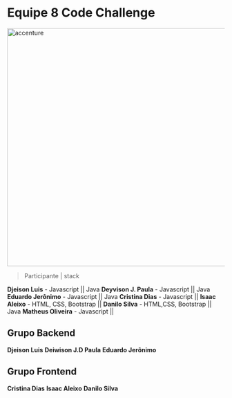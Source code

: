 # Equipe 8 Code Challenge

<img src="accenture.jpg" alt="accenture" width="550" heigth="90"/>

 > Participante | stack
 
**Djeison Luis** - Javascript || Java
**Deyvison J. Paula** - Javascript || Java
**Eduardo Jerônimo** - Javascript || Java
**Cristina Dias** - Javascript ||
**Isaac Aleixo** - HTML, CSS, Bootstrap ||
**Danilo Silva** - HTML,CSS, Bootstrap || Java
**Matheus Oliveira** - Javascript ||


## Grupo Backend


**Djeison Luis**
**Deiwison J.D Paula**
**Eduardo Jerônimo**

## Grupo Frontend

**Cristina Dias**
**Isaac Aleixo** 
**Danilo Silva**
